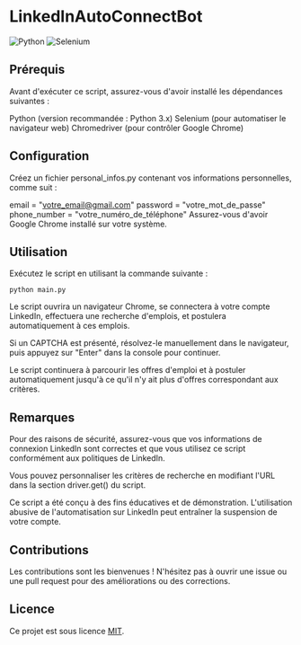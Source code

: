 # LinkedInAutoConnectBot

![Python](https://img.shields.io/badge/Python-3.7%2B-blue)
![Selenium](https://img.shields.io/badge/Selenium-3.141.0-brightgreen)

## Prérequis
Avant d'exécuter ce script, assurez-vous d'avoir installé les dépendances suivantes :

Python (version recommandée : Python 3.x)
Selenium (pour automatiser le navigateur web)
Chromedriver (pour contrôler Google Chrome)

## Configuration
Créez un fichier personal_infos.py contenant vos informations personnelles, comme suit :

email = "votre_email@gmail.com"
password = "votre_mot_de_passe"
phone_number = "votre_numéro_de_téléphone"
Assurez-vous d'avoir Google Chrome installé sur votre système.

 ## Utilisation
Exécutez le script en utilisant la commande suivante :

```python main.py```

Le script ouvrira un navigateur Chrome, se connectera à votre compte LinkedIn, effectuera une recherche d'emplois, et postulera automatiquement à ces emplois.

Si un CAPTCHA est présenté, résolvez-le manuellement dans le navigateur, puis appuyez sur "Enter" dans la console pour continuer.

Le script continuera à parcourir les offres d'emploi et à postuler automatiquement jusqu'à ce qu'il n'y ait plus d'offres correspondant aux critères.

## Remarques
Pour des raisons de sécurité, assurez-vous que vos informations de connexion LinkedIn sont correctes et que vous utilisez ce script conformément aux politiques de LinkedIn.

Vous pouvez personnaliser les critères de recherche en modifiant l'URL dans la section driver.get() du script.

Ce script a été conçu à des fins éducatives et de démonstration. L'utilisation abusive de l'automatisation sur LinkedIn peut entraîner la suspension de votre compte.

 ## Contributions

Les contributions sont les bienvenues ! N'hésitez pas à ouvrir une issue ou une pull request pour des améliorations ou des corrections.

## Licence

Ce projet est sous licence [MIT](LICENSE).
